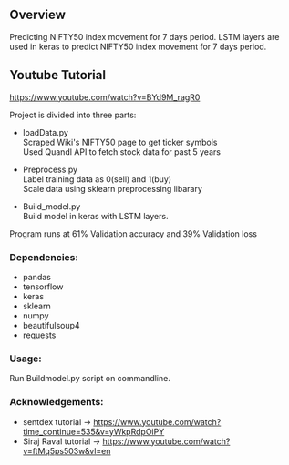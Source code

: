 ## Overview
Predicting NIFTY50 index movement for 7 days period.
LSTM layers are used in keras to predict NIFTY50 index movement for 7 days period.

## Youtube Tutorial
https://www.youtube.com/watch?v=BYd9M_ragR0

Project is divided into three parts:</br>
* loadData.py</br>
Scraped Wiki's NIFTY50 page to get ticker symbols<br>
Used Quandl API to fetch stock data for past 5 years

* Preprocess.py</br>
Label training data as 0(sell) and 1(buy)<br>
Scale data using sklearn preprocessing libarary

* Build_model.py</br>
Build model in keras with LSTM layers.

Program runs at 61% Validation accuracy and 39% Validation loss

### Dependencies:
* pandas
* tensorflow
* keras
* sklearn
* numpy
* beautifulsoup4
* requests

### Usage:
Run Buildmodel.py script on commandline.

### Acknowledgements:
* sentdex tutorial -> https://www.youtube.com/watch?time_continue=535&v=yWkpRdpOiPY
* Siraj Raval tutorial -> https://www.youtube.com/watch?v=ftMq5ps503w&vl=en
